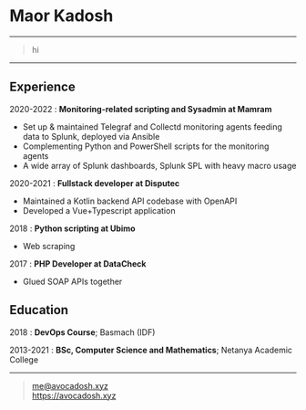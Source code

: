 # Maor Kadosh

----

> hi

----

Experience
----------

2020-2022
: **Monitoring-related scripting and Sysadmin at Mamram**

  * Set up & maintained Telegraf and Collectd monitoring agents feeding data to Splunk, deployed via Ansible
  * Complementing Python and PowerShell scripts for the monitoring agents
  * A wide array of Splunk dashboards, Splunk SPL with heavy macro usage
  
2020-2021
: **Fullstack developer at Disputec**
  
  * Maintained a Kotlin backend API codebase with OpenAPI
  * Developed a Vue+Typescript application
  
2018
: **Python scripting at Ubimo**
  
  * Web scraping
  
2017
: **PHP Developer at DataCheck**

  * Glued SOAP APIs together

Education
---------

2018 
:  **DevOps Course**; Basmach (IDF)

2013-2021
:  **BSc, Computer Science and Mathematics**; Netanya Academic College

----

> <me@avocadosh.xyz>\
> <a href="https://avocadosh.xyz">https://avocadosh.xyz</a>
